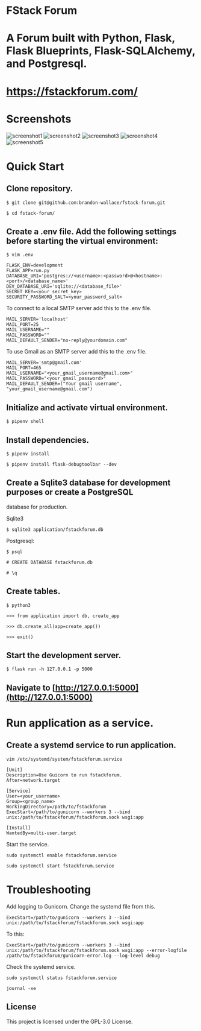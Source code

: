 # FStack Forum

# A Forum built with Python, Flask, Flask Blueprints, Flask-SQLAlchemy, and Postgresql.

# https://fstackforum.com/

# Screenshots

![screenshot1](application/static/images/screenshot1.png)
![screenshot2](application/static/images/screenshot2.png)
![screenshot3](application/static/images/screenshot3_dark.png)
![screenshot4](application/static/images/screenshot4.png)
![screenshot5](application/static/images/screenshot5.png)


# Quick Start

## Clone repository.
```
$ git clone git@github.com:brandon-wallace/fstack-forum.git

$ cd fstack-forum/
```

## Create a .env file. Add the following settings before starting the virtual environment:

```
$ vim .env

FLASK_ENV=development
FLASK_APP=run.py
DATABASE_URI='postgres://<username>:<password>@<hostname>:<port>/<database_name>'
DEV_DATABASE_URI='sqlite://<database_file>'
SECRET_KEY=<your_secret_key>
SECURITY_PASSWORD_SALT=<your_password_salt>
```

To connect to a local SMTP server add this to the .env file.
```
MAIL_SERVER='localhost'
MAIL_PORT=25
MAIL_USERNAME=""
MAIL_PASSWORD=""
MAIL_DEFAULT_SENDER="no-reply@yourdomain.com"
```

To use Gmail as an SMTP server add this to the .env file.
```
MAIL_SERVER='smtp@gmail.com'
MAIL_PORT=465
MAIL_USERNAME="<your_gmail_username@gmail.com>"
MAIL_PASSWORD="<your_gmail_password>"
MAIL_DEFAULT_SENDER=("Your gmail username", "your_gmail_username@gmail.com")
```

## Initialize and activate virtual environment.
```
$ pipenv shell
```

## Install dependencies.
```
$ pipenv install

$ pipenv install flask-debugtoolbar --dev
```

## Create a Sqlite3 database for development purposes or create a PostgreSQL 
database for production.

Sqlite3
```
$ sqlite3 application/fstackforum.db
```

Postgresql:
```
$ psql

# CREATE DATABASE fstackforum.db

# \q
```

## Create tables.
```
$ python3 

>>> from application import db, create_app

>>> db.create_all(app=create_app())

>>> exit()
```

## Start the development server.
```
$ flask run -h 127.0.0.1 -p 5000
```

## Navigate to [http://127.0.0.1:5000](http://127.0.0.1:5000)


# Run application as a service.

## Create a systemd service to run application.
```
vim /etc/systemd/system/fstackforum.service 

[Unit]
Description=Use Guicorn to run fstackforum.
After=network.target

[Service]
User=<your_username>
Group=<group_name> 
WorkingDirectory=/path/to/fstackforum
ExecStart=/path/to/gunicorn --workers 3 --bind unix:/path/to/fstackforum/fstackforum.sock wsgi:app 

[Install]
WantedBy=multi-user.target
```
Start the service.
```
sudo systemctl enable fstackforum.service

sudo systemctl start fstackforum.service
```

# Troubleshooting

Add logging to Gunicorn. 
Change the systemd file from this.
```
ExecStart=/path/to/gunicorn --workers 3 --bind unix:/path/to/fstackforum/fstackforum.sock wsgi:app 

```
To this:
```
ExecStart=/path/to/gunicorn --workers 3 --bind unix:/path/to/fstackforum/fstackforum.sock wsgi:app --error-logfile /path/to/fstackforum/gunicorn-error.log --log-level debug

```

Check the systemd service.
```
sudo systemctl status fstackforum.service

journal -xe
```

## License

This project is licensed under the GPL-3.0 License.

